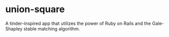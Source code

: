 # union-square
A tinder-inspired app that utilizes the power of Ruby on Rails and the Gale-Shapley stable matching algorithm.
